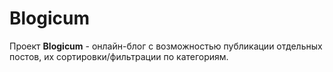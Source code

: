 # Blogicum

 Проект **Blogicum** - онлайн-блог с возможностью публикации отдельных постов, их сортировки/фильтрации по категориям.